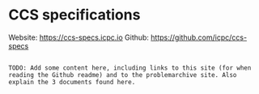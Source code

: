 # CCS specifications

Website: https://ccs-specs.icpc.io
Github: https://github.com/icpc/ccs-specs

```note

TODO: Add some content here, including links to this site (for when reading the Github readme) and to the problemarchive site. Also explain the 3 documents found here.
```
